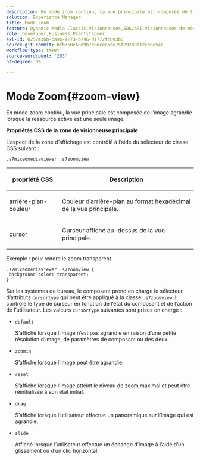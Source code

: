 ```yaml
---
description: En mode zoom continu, la vue principale est composée de l’image agrandie lorsque la ressource active est une seule image.
solution: Experience Manager
title: Mode Zoom
feature: Dynamic Media Classic,Visionneuses,SDK/API,Visionneuses de médias mixtes
role: Developer,Business Practitioner
exl-id: 0252436b-ba96-4273-b796-d1772fc093b0
source-git-commit: bfb350e68d9b7e86cec5ee75fe9280b12ce0e54e
workflow-type: tm+mt
source-wordcount: '203'
ht-degree: 0%

---
```


# Mode Zoom{#zoom-view}

En mode zoom continu, la vue principale est composée de l’image agrandie lorsque la ressource active est une seule image.

<!--<a id="section_061E550C1C1D4DB2BD663A898895B38C"></a>-->

**Propriétés CSS de la zone de visionneuse principale**

L’aspect de la zone d’affichage est contrôlé à l’aide du sélecteur de classe CSS suivant :

```
.s7mixedmediaviewer .s7zoomview
```

<table id="table_94EE3F5BBE4547C0B4943471CEE7EDE4"> 
 <thead> 
  <tr> 
   <th colname="col1" class="entry"> <p> propriété CSS </p> </th> 
   <th colname="col2" class="entry"> <p>Description </p> </th> 
  </tr> 
 </thead>
 <tbody> 
  <tr> 
   <td colname="col1"> <p> <span class="codeph"> arrière-plan-couleur  </span> </p> </td> 
   <td colname="col2"> <p> Couleur d’arrière-plan au format hexadécimal de la vue principale. </p> </td> 
  </tr> 
  <tr> 
   <td colname="col1"> <p> <span class="codeph"> cursor  </span> </p> </td> 
   <td colname="col2"> <p>Curseur affiché au-dessus de la vue principale. </p> </td> 
  </tr> 
 </tbody> 
</table>

Exemple : pour rendre le zoom transparent.

```
.s7mixedmediaviewer .s7zoomview { 
 background-color: transparent; 
}
```

Sur les systèmes de bureau, le composant prend en charge le sélecteur d’attributs `cursortype` qui peut être appliqué à la classe `.s7zoomview`. Il contrôle le type de curseur en fonction de l’état du composant et de l’action de l’utilisateur. Les valeurs `cursortype` suivantes sont prises en charge :

* `default`

   S’affiche lorsque l’image n’est pas agrandie en raison d’une petite résolution d’image, de paramètres de composant ou des deux.

* `zoomin`

   S’affiche lorsque l’image peut être agrandie.

* `reset`

   S’affiche lorsque l’image atteint le niveau de zoom maximal et peut être réinitialisée à son état initial.

* `drag`

   S’affiche lorsque l’utilisateur effectue un panoramique sur l’image qui est agrandie.

* `slide`

   Affiché lorsque l’utilisateur effectue un échange d’image à l’aide d’un glissement ou d’un clic horizontal.
